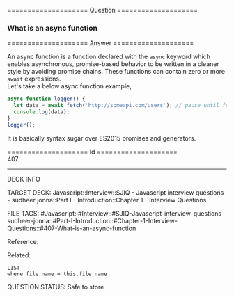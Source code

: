 ==================== Question ====================  

### What is an async function  

==================== Answer ====================  

An async function is a function declared with the `async` keyword which enables
asynchronous, promise-based behavior to be written in a cleaner style by
avoiding promise chains. These functions can contain zero or more `await`
expressions.  
Let's take a below async function example,

```javascript
async function logger() {
  let data = await fetch('http://someapi.com/users'); // pause until fetch returns
  console.log(data);
}
logger();
```

It is basically syntax sugar over ES2015 promises and generators.

==================== Id ====================  
407
<!--ID: 1707879819593-->

---

DECK INFO

TARGET DECK: Javascript::Interview::SJIQ - Javascript interview questions - sudheer jonna::Part I - Introduction::Chapter 1 - Interview Questions

FILE TAGS: #Javascript::#Interview::#SJIQ-Javascript-interview-questions-sudheer-jonna::#Part-I-Introduction::#Chapter-1-Interview-Questions::#407-What-is-an-async-function

Reference:

Related:

```dataview
LIST
where file.name = this.file.name
```
QUESTION STATUS: Safe to store

